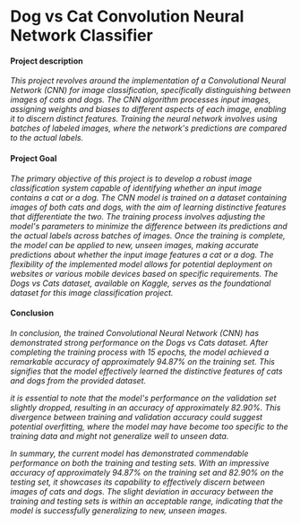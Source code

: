 # **Dog vs Cat Convolution Neural Network Classifier**

#### **Project description**

*This project revolves around the implementation of a Convolutional Neural Network (CNN) for image classification, specifically distinguishing between images of cats and dogs. The CNN algorithm processes input images, assigning weights and biases to different aspects of each image, enabling it to discern distinct features. Training the neural network involves using batches of labeled images, where the network's predictions are compared to the actual labels.*

#### **Project Goal**

*The primary objective of this project is to develop a robust image classification system capable of identifying whether an input image contains a cat or a dog. The CNN model is trained on a dataset containing images of both cats and dogs, with the aim of learning distinctive features that differentiate the two. The training process involves adjusting the model's parameters to minimize the difference between its predictions and the actual labels across batches of images. Once the training is complete, the model can be applied to new, unseen images, making accurate predictions about whether the input image features a cat or a dog. The flexibility of the implemented model allows for potential deployment on websites or various mobile devices based on specific requirements. The Dogs vs Cats dataset, available on Kaggle, serves as the foundational dataset for this image classification project.*

#### **Conclusion**

*In conclusion, the trained Convolutional Neural Network (CNN) has demonstrated strong performance on the Dogs vs Cats dataset. After completing the training process with 15 epochs, the model achieved a remarkable accuracy of approximately 94.87% on the training set. This signifies that the model effectively learned the distinctive features of cats and dogs from the provided dataset.*

*it is essential to note that the model's performance on the validation set slightly dropped, resulting in an accuracy of approximately 82.90%. This divergence between training and validation accuracy could suggest potential overfitting, where the model may have become too specific to the training data and might not generalize well to unseen data.*

*In summary, the current model has demonstrated commendable performance on both the training and testing sets. With an impressive accuracy of approximately 94.87% on the training set and 82.90% on the testing set, it showcases its capability to effectively discern between images of cats and dogs. The slight deviation in accuracy between the training and testing sets is within an acceptable range, indicating that the model is successfully generalizing to new, unseen images.*
